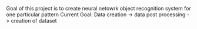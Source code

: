 Goal of this project is to create neural netowrk object recognition system for one particular pattern
Current Goal:
Data creation -> data post processing -> creation of dataset
